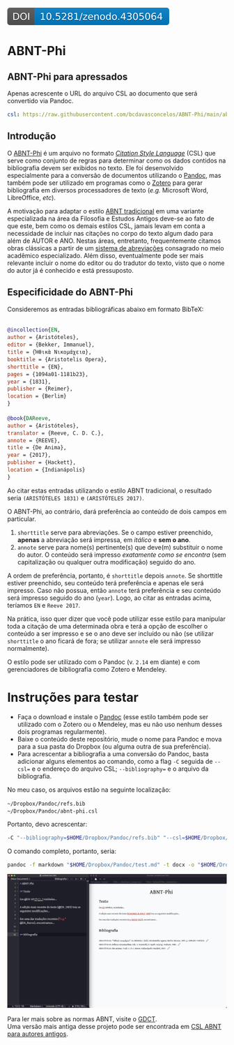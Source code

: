 [![DOI](https://raw.githubusercontent.com/bcdavasconcelos/CSL-ABNT-para-Autores-Antigos/main/zenodo.4305064.svg)](https://zenodo.org/badge/latestdoi/303481460)

# ABNT-Phi

## ABNT-Phi para apressados

Apenas acrescente o URL do arquivo CSL ao documento que será convertido via Pandoc.

```yaml
csl: https://raw.githubusercontent.com/bcdavasconcelos/ABNT-Phi/main/abnt-phi.csl
```

## Introdução

O [ABNT-Phi](https://github.com/bcdavasconcelos/ABNT-Phi) é um arquivo no formato *[Citation Style Language](https://en.wikipedia.org/wiki/Citation_Style_Language)* (CSL) que serve como conjunto de regras para determinar como os dados contidos na bibliografia devem ser exibidos no texto. Ele foi desenvolvido especialmente para a conversão de documentos utilizando o [Pandoc](https://pandoc.org/MANUAL.html#citation-rendering), mas também pode ser utilizado em programas como o [Zotero](https://www.zotero.org) para gerar bibliografia em diversos processadores de texto (*e.g.* Microsoft Word, LibreOffice, *etc*). 

A motivação para adaptar o estilo [ABNT tradicional](https://github.com/citation-style-language/styles/blob/master/associacao-brasileira-de-normas-tecnicas.csl) em uma variante especializada na área da Filosofia e Estudos Antigos deve-se ao fato de que este, bem como os demais estilos CSL, jamais levam em conta a necessidade de incluir nas citações no corpo do texto algum dado para além de AUTOR e ANO. Nestas áreas, entretanto, frequentemente citamos obras clássicas a partir de um [sistema de abreviações](http://dge.cchs.csic.es/lst/lst1.htm) consagrado no meio acadêmico especializado. Além disso, eventualmente pode ser mais relevante incluir o nome do editor ou do tradutor do texto, visto que o nome do autor já é conhecido e está pressuposto.   

## Especificidade do ABNT-Phi

Consideremos as entradas bibliográficas abaixo em formato BibTeX:

```bibtex

@incollection{EN,
author = {Aristóteles},
editor = {Bekker, Immanuel},
title = {Ἠθικὰ Νικομάχεια},
booktitle = {Aristotelis Opera},
shorttitle = {EN},
pages = {1094a01-1181b23},
year = {1831},
publisher = {Reimer},
location = {Berlim}
}

@book{DAReeve,
author = {Aristóteles},
translator = {Reeve, C. D. C.},
annote = {REEVE},
title = {De Anima},
year = {2017},
publisher = {Hackett},
location = {Indianápolis}
}

```

Ao citar estas entradas utilizando o estilo ABNT tradicional, o resultado seria `(ARISTÓTELES 1831)` e `(ARISTÓTELES 2017)`. 

O ABNT-Phi, ao contrário, dará preferência ao conteúdo de dois campos em particular. 

1. `shorttitle` serve para abreviações. Se o campo estiver preenchido, **apenas** a abreviação será impressa, em *itálico* e **sem o ano**.  
2. `annote` serve para nome(s) pertinente(s) que deve(m) substituir o nome do autor. O conteúdo será impresso *exatamente como se encontra* (sem capitalização ou qualquer outra modificação) seguido do ano.  

A ordem de preferência, portanto, é `shorttitle` depois `annote`. Se shorttitle estiver preenchido, seu conteúdo terá preferência e apenas ele será impresso. Caso não possua, então `annote` terá preferência e seu conteúdo será impresso seguido do ano (`year`). Logo, ao citar as entradas acima, teríamos `EN` e `Reeve 2017`.  

Na prática, isso quer dizer que você pode utilizar esse estilo para manipular toda a citação de uma determinada obra e terá a opção de escolher o conteúdo a ser impresso e se o ano deve ser incluído ou não (se utilizar `shorttitle` o ano ficará de fora; se utilizar `annote` ele será impresso normalmente).  

O estilo pode ser utilizado com o Pandoc (v. `2.14` em diante) e com gerenciadores de bibliografia como Zotero e Mendeley.  

# Instruções para testar

- Faça o download e instale o [Pandoc](https://pandoc.org/MANUAL.html) (esse estilo também pode ser utilizado com o Zotero ou o Mendeley, mas eu não uso nenhum desses dois programas regularmente).  
- Baixe o conteúdo deste repositório, mude o nome para Pandoc e mova para a sua pasta do Dropbox (ou alguma outra de sua preferência).  
- Para acrescentar a bibliografia a uma conversão do Pandoc, basta adicionar alguns elementos ao comando, como a flag `-C`  seguida de `--csl=` e o endereço do arquivo CSL; `--bibliography=` e o arquivo da bibliografia.  

No meu caso, os arquivos estão na seguinte localização:  

`~/Dropbox/Pandoc/refs.bib`  
`~/Dropbox/Pandoc/abnt-phi.csl`  

Portanto, devo acrescentar:

```bash
-C "--bibliography=$HOME/Dropbox/Pandoc/refs.bib" "--csl=$HOME/Dropbox/Pandoc/abnt-phi.csl" 
```

O comando completo, portanto, seria:

```bash
pandoc -f markdown "$HOME/Dropbox/Pandoc/test.md" -t docx -o "$HOME/Dropbox/Pandoc/test.docx" -C "--csl=$HOME/Dropbox/Pandoc/abnt-phi.csl" "--bibliography=$HOME/Dropbox/Pandoc/refs.bib"
```

![Esq: fonte | Dir: versão renderizada](./test.png)  

Para ler mais sobre as normas ABNT, visite o [GDCT](https://gdct.blot.im/tagged/abnt).  
Uma versão mais antiga desse projeto pode ser encontrada em [CSL ABNT para autores antigos](https://github.com/bcdavasconcelos/CSL-ABNT-para-Autores-Antigos).
